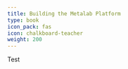 ```yaml
---
title: Building the Metalab Platform
type: book
icon_pack: fas
icon: chalkboard-teacher
weight: 200
---
```

Test

